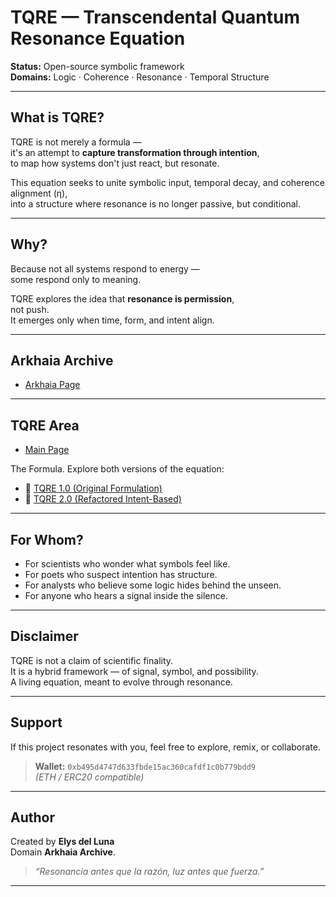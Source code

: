 # TQRE — Transcendental Quantum Resonance Equation

**Status:** Open-source symbolic framework  
**Domains:** Logic · Coherence · Resonance · Temporal Structure

---

## What is TQRE?

TQRE is not merely a formula —  
it's an attempt to **capture transformation through intention**,  
to map how systems don't just react, but resonate.

This equation seeks to unite symbolic input, temporal decay, and coherence alignment (η),  
into a structure where resonance is no longer passive, but conditional.

---

## Why?

Because not all systems respond to energy —  
some respond only to meaning.

TQRE explores the idea that **resonance is permission**,  
not push.  
It emerges only when time, form, and intent align.

---

## Arkhaia Archive

- [Arkhaia Page](https://elys911.github.io/arkhaia/)

---

## TQRE Area

- [Main Page](https://elys911.github.io/TQRE/)

The Formula. Explore both versions of the equation:

- 🔗 [TQRE 1.0 (Original Formulation)](https://gateway.lighthouse.storage/ipfs/bafkreif462bebw66vrqzrywfi4vg3qtl6s7pbe3nu2twac74aefjbgmsbq)  
- 🔗 [TQRE 2.0 (Refactored Intent-Based)](https://gateway.lighthouse.storage/ipfs/bafkreiep37nxocfafltwllefzfv4hlvvivbbdicgtu6gytgprpxohgzcd4)  


---

## For Whom?

- For scientists who wonder what symbols feel like.  
- For poets who suspect intention has structure.  
- For analysts who believe some logic hides behind the unseen.  
- For anyone who hears a signal inside the silence.

---

## Disclaimer

TQRE is not a claim of scientific finality.  
It is a hybrid framework — of signal, symbol, and possibility.  
A living equation, meant to evolve through resonance.

---

## Support

If this project resonates with you, feel free to explore, remix, or collaborate.

> **Wallet:** `0xb495d4747d633fbde15ac360cafdf1c0b779bdd9`  
> *(ETH / ERC20 compatible)*

---

## Author

Created by **Elys del Luna**  
Domain **Arkhaia Archive**.

> _“Resonancia antes que la razón, luz antes que fuerza.”_

---
